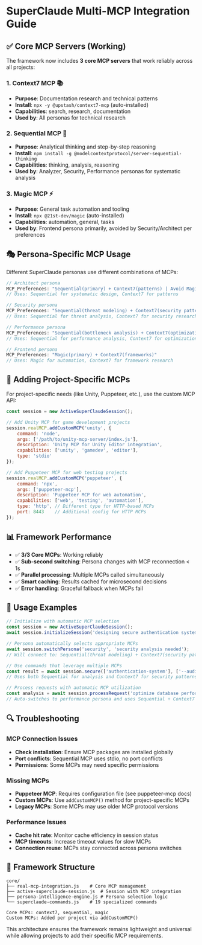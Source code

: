 # SuperClaude Multi-MCP Integration Guide

## ✅ Core MCP Servers (Working)

The framework now includes **3 core MCP servers** that work reliably across all projects:

### 1. Context7 MCP 📚
- **Purpose**: Documentation research and technical patterns
- **Install**: `npx -y @upstash/context7-mcp` (auto-installed)
- **Capabilities**: search, research, documentation
- **Used by**: All personas for technical research

### 2. Sequential MCP 🧠
- **Purpose**: Analytical thinking and step-by-step reasoning
- **Install**: `npm install -g @modelcontextprotocol/server-sequential-thinking`
- **Capabilities**: thinking, analysis, reasoning
- **Used by**: Analyzer, Security, Performance personas for systematic analysis

### 3. Magic MCP ⚡
- **Purpose**: General task automation and tooling
- **Install**: `npx @21st-dev/magic` (auto-installed)
- **Capabilities**: automation, general, tasks
- **Used by**: Frontend persona primarily, avoided by Security/Architect per preferences

## 🎭 Persona-Specific MCP Usage

Different SuperClaude personas use different combinations of MCPs:

```javascript
// Architect persona
MCP_Preferences: "Sequential(primary) + Context7(patterns) | Avoid Magic"
// Uses: Sequential for systematic design, Context7 for patterns

// Security persona  
MCP_Preferences: "Sequential(threat modeling) + Context7(security patterns)"
// Uses: Sequential for threat analysis, Context7 for security research

// Performance persona
MCP_Preferences: "Sequential(bottleneck analysis) + Context7(optimization patterns)"
// Uses: Sequential for performance analysis, Context7 for optimization patterns

// Frontend persona
MCP_Preferences: "Magic(primary) + Context7(frameworks)"
// Uses: Magic for automation, Context7 for framework research
```

## 🔧 Adding Project-Specific MCPs

For project-specific needs (like Unity, Puppeteer, etc.), use the custom MCP API:

```javascript
const session = new ActiveSuperClaudeSession();

// Add Unity MCP for game development projects
session.realMCP.addCustomMCP('unity', {
    command: 'node',
    args: ['/path/to/unity-mcp-server/index.js'],
    description: 'Unity MCP for Unity Editor integration',
    capabilities: ['unity', 'gamedev', 'editor'],
    type: 'stdio'
});

// Add Puppeteer MCP for web testing projects
session.realMCP.addCustomMCP('puppeteer', {
    command: 'npx',
    args: ['puppeteer-mcp'],
    description: 'Puppeteer MCP for web automation',
    capabilities: ['web', 'testing', 'automation'],
    type: 'http', // Different type for HTTP-based MCPs
    port: 8443    // Additional config for HTTP MCPs
});
```

## 📊 Framework Performance

- ✅ **3/3 Core MCPs**: Working reliably
- ✅ **Sub-second switching**: Persona changes with MCP reconnection < 1s
- ✅ **Parallel processing**: Multiple MCPs called simultaneously
- ✅ **Smart caching**: Results cached for microsecond decisions
- ✅ **Error handling**: Graceful fallback when MCPs fail

## 🚀 Usage Examples

```javascript
// Initialize with automatic MCP selection
const session = new ActiveSuperClaudeSession();
await session.initializeSession('designing secure authentication system');

// Persona automatically selects appropriate MCPs
await session.switchPersona('security', 'security analysis needed');
// Will connect to: Sequential(threat modeling) + Context7(security patterns)

// Use commands that leverage multiple MCPs
const result = await session.secure(['authentication-system'], ['--audit']);
// Uses both Sequential for analysis and Context7 for security patterns

// Process requests with automatic MCP utilization
const analysis = await session.processRequest('optimize database performance for high concurrency');
// Auto-switches to performance persona and uses Sequential + Context7
```

## 🔍 Troubleshooting

### MCP Connection Issues
- **Check installation**: Ensure MCP packages are installed globally
- **Port conflicts**: Sequential MCP uses stdio, no port conflicts
- **Permissions**: Some MCPs may need specific permissions

### Missing MCPs
- **Puppeteer MCP**: Requires configuration file (see puppeteer-mcp docs)
- **Custom MCPs**: Use `addCustomMCP()` method for project-specific MCPs
- **Legacy MCPs**: Some MCPs may use older MCP protocol versions

### Performance Issues
- **Cache hit rate**: Monitor cache efficiency in session status
- **MCP timeouts**: Increase timeout values for slow MCPs
- **Connection reuse**: MCPs stay connected across persona switches

## 📁 Framework Structure

```
core/
├── real-mcp-integration.js    # Core MCP management
├── active-superclaude-session.js  # Session with MCP integration
├── persona-intelligence-engine.js # Persona selection logic
└── superclaude-commands.js    # 19 specialized commands

Core MCPs: context7, sequential, magic
Custom MCPs: Added per project via addCustomMCP()
```

This architecture ensures the framework remains lightweight and universal while allowing projects to add their specific MCP requirements.